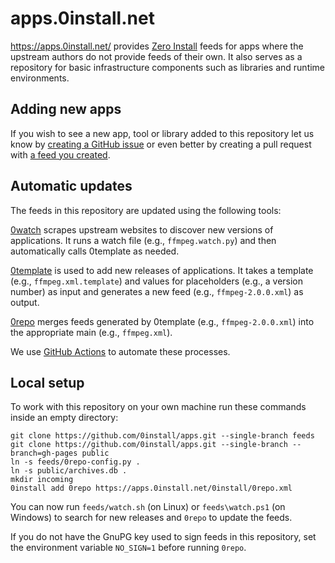 # apps.0install.net

https://apps.0install.net/ provides [Zero Install](http://0install.net/) feeds for apps where the upstream authors do not provide feeds of their own. It also serves as a repository for basic infrastructure components such as libraries and runtime environments.

## Adding new apps

If you wish to see a new app, tool or library added to this repository let us know by [creating a GitHub issue](https://github.com/0install/apps/issues/new) or even better by creating a pull request with [a feed you created](https://docs.0install.net/packaging/).

## Automatic updates

The feeds in this repository are updated using the following tools:

[0watch](https://github.com/0install/0watch) scrapes upstream websites to discover new versions of applications. It runs a watch file (e.g., `ffmpeg.watch.py`) and then automatically calls 0template as needed.

[0template](https://github.com/0install/0template) is used to add new releases of applications. It takes a template (e.g., `ffmpeg.xml.template`) and values for placeholders (e.g., a version number) as input and generates a new feed (e.g., `ffmpeg-2.0.0.xml`) as output.

[0repo](https://github.com/0install/0repo) merges feeds generated by 0template (e.g., `ffmpeg-2.0.0.xml`) into the appropriate main (e.g., `ffmpeg.xml`).

We use [GitHub Actions](.github/workflows/) to automate these processes.

## Local setup

To work with this repository on your own machine run these commands inside an empty directory:

    git clone https://github.com/0install/apps.git --single-branch feeds
    git clone https://github.com/0install/apps.git --single-branch --branch=gh-pages public
    ln -s feeds/0repo-config.py .
    ln -s public/archives.db .
    mkdir incoming
    0install add 0repo https://apps.0install.net/0install/0repo.xml

You can now run `feeds/watch.sh` (on Linux) or `feeds\watch.ps1` (on Windows) to search for new releases and `0repo` to update the feeds.

If you do not have the GnuPG key used to sign feeds in this repository, set the environment variable `NO_SIGN=1` before running `0repo`.
